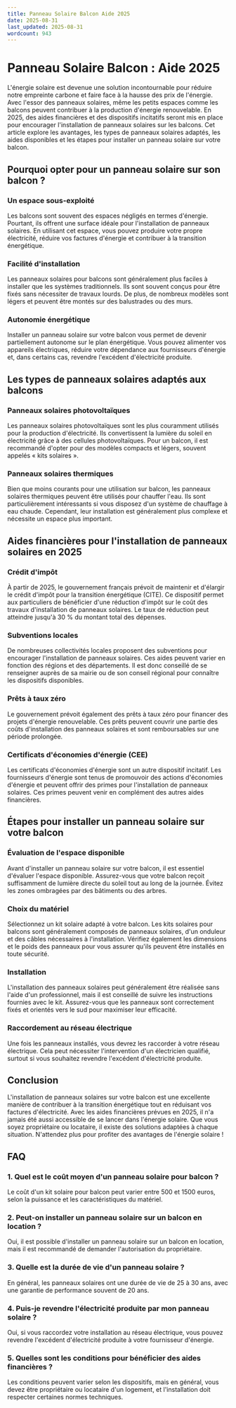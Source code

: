 ```yaml
---
title: Panneau Solaire Balcon Aide 2025
date: 2025-08-31
last_updated: 2025-08-31
wordcount: 943
---
```


# Panneau Solaire Balcon : Aide 2025

L'énergie solaire est devenue une solution incontournable pour réduire notre empreinte carbone et faire face à la hausse des prix de l'énergie. Avec l'essor des panneaux solaires, même les petits espaces comme les balcons peuvent contribuer à la production d'énergie renouvelable. En 2025, des aides financières et des dispositifs incitatifs seront mis en place pour encourager l'installation de panneaux solaires sur les balcons. Cet article explore les avantages, les types de panneaux solaires adaptés, les aides disponibles et les étapes pour installer un panneau solaire sur votre balcon.

## Pourquoi opter pour un panneau solaire sur son balcon ?

### Un espace sous-exploité

Les balcons sont souvent des espaces négligés en termes d'énergie. Pourtant, ils offrent une surface idéale pour l'installation de panneaux solaires. En utilisant cet espace, vous pouvez produire votre propre électricité, réduire vos factures d'énergie et contribuer à la transition énergétique.

### Facilité d'installation

Les panneaux solaires pour balcons sont généralement plus faciles à installer que les systèmes traditionnels. Ils sont souvent conçus pour être fixés sans nécessiter de travaux lourds. De plus, de nombreux modèles sont légers et peuvent être montés sur des balustrades ou des murs.

### Autonomie énergétique

Installer un panneau solaire sur votre balcon vous permet de devenir partiellement autonome sur le plan énergétique. Vous pouvez alimenter vos appareils électriques, réduire votre dépendance aux fournisseurs d'énergie et, dans certains cas, revendre l'excédent d'électricité produite.

## Les types de panneaux solaires adaptés aux balcons

### Panneaux solaires photovoltaïques

Les panneaux solaires photovoltaïques sont les plus couramment utilisés pour la production d'électricité. Ils convertissent la lumière du soleil en électricité grâce à des cellules photovoltaïques. Pour un balcon, il est recommandé d'opter pour des modèles compacts et légers, souvent appelés « kits solaires ».

### Panneaux solaires thermiques

Bien que moins courants pour une utilisation sur balcon, les panneaux solaires thermiques peuvent être utilisés pour chauffer l'eau. Ils sont particulièrement intéressants si vous disposez d'un système de chauffage à eau chaude. Cependant, leur installation est généralement plus complexe et nécessite un espace plus important.

## Aides financières pour l'installation de panneaux solaires en 2025

### Crédit d'impôt

À partir de 2025, le gouvernement français prévoit de maintenir et d'élargir le crédit d'impôt pour la transition énergétique (CITE). Ce dispositif permet aux particuliers de bénéficier d'une réduction d'impôt sur le coût des travaux d'installation de panneaux solaires. Le taux de réduction peut atteindre jusqu'à 30 % du montant total des dépenses.

### Subventions locales

De nombreuses collectivités locales proposent des subventions pour encourager l'installation de panneaux solaires. Ces aides peuvent varier en fonction des régions et des départements. Il est donc conseillé de se renseigner auprès de sa mairie ou de son conseil régional pour connaître les dispositifs disponibles.

### Prêts à taux zéro

Le gouvernement prévoit également des prêts à taux zéro pour financer des projets d'énergie renouvelable. Ces prêts peuvent couvrir une partie des coûts d'installation des panneaux solaires et sont remboursables sur une période prolongée.

### Certificats d'économies d'énergie (CEE)

Les certificats d'économies d'énergie sont un autre dispositif incitatif. Les fournisseurs d'énergie sont tenus de promouvoir des actions d'économies d'énergie et peuvent offrir des primes pour l'installation de panneaux solaires. Ces primes peuvent venir en complément des autres aides financières.

## Étapes pour installer un panneau solaire sur votre balcon

### Évaluation de l'espace disponible

Avant d'installer un panneau solaire sur votre balcon, il est essentiel d'évaluer l'espace disponible. Assurez-vous que votre balcon reçoit suffisamment de lumière directe du soleil tout au long de la journée. Évitez les zones ombragées par des bâtiments ou des arbres.

### Choix du matériel

Sélectionnez un kit solaire adapté à votre balcon. Les kits solaires pour balcons sont généralement composés de panneaux solaires, d'un onduleur et des câbles nécessaires à l'installation. Vérifiez également les dimensions et le poids des panneaux pour vous assurer qu'ils peuvent être installés en toute sécurité.

### Installation

L'installation des panneaux solaires peut généralement être réalisée sans l'aide d'un professionnel, mais il est conseillé de suivre les instructions fournies avec le kit. Assurez-vous que les panneaux sont correctement fixés et orientés vers le sud pour maximiser leur efficacité.

### Raccordement au réseau électrique

Une fois les panneaux installés, vous devrez les raccorder à votre réseau électrique. Cela peut nécessiter l'intervention d'un électricien qualifié, surtout si vous souhaitez revendre l'excédent d'électricité produite.

## Conclusion

L'installation de panneaux solaires sur votre balcon est une excellente manière de contribuer à la transition énergétique tout en réduisant vos factures d'électricité. Avec les aides financières prévues en 2025, il n'a jamais été aussi accessible de se lancer dans l'énergie solaire. Que vous soyez propriétaire ou locataire, il existe des solutions adaptées à chaque situation. N'attendez plus pour profiter des avantages de l'énergie solaire !

## FAQ

### 1. Quel est le coût moyen d'un panneau solaire pour balcon ?

Le coût d'un kit solaire pour balcon peut varier entre 500 et 1500 euros, selon la puissance et les caractéristiques du matériel.

### 2. Peut-on installer un panneau solaire sur un balcon en location ?

Oui, il est possible d'installer un panneau solaire sur un balcon en location, mais il est recommandé de demander l'autorisation du propriétaire.

### 3. Quelle est la durée de vie d'un panneau solaire ?

En général, les panneaux solaires ont une durée de vie de 25 à 30 ans, avec une garantie de performance souvent de 20 ans.

### 4. Puis-je revendre l'électricité produite par mon panneau solaire ?

Oui, si vous raccordez votre installation au réseau électrique, vous pouvez revendre l'excédent d'électricité produite à votre fournisseur d'énergie.

### 5. Quelles sont les conditions pour bénéficier des aides financières ?

Les conditions peuvent varier selon les dispositifs, mais en général, vous devez être propriétaire ou locataire d'un logement, et l'installation doit respecter certaines normes techniques.
